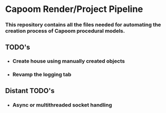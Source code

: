# Capoom Render/Project Pipeline

### This repository contains all the files needed for automating the creation process of Capoom procedural models. 

## TODO's
- ### Create house using manually created objects
- ### Revamp the logging tab

## Distant TODO's
- ### Async or multithreaded socket handling

